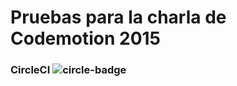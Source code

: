 # Pruebas para la charla de Codemotion 2015

### CircleCI ![circle-badge](https://circleci.com/gh/patoroco/codemotion2015.png?circle-token=16f26870b1ed2bf5175f3461731f3d9116310602)
